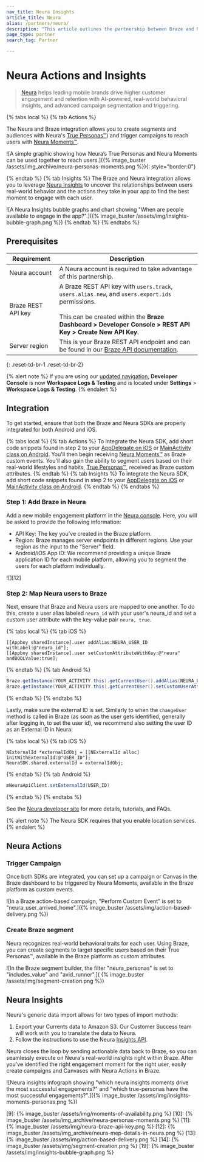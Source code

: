 ```yaml
---
nav_title: Neura Insights
article_title: Neura
alias: /partners/neura/
description: "This article outlines the partnership between Braze and Neura Actions and Insights, a behavior intelligence platform, providing mobile brands the tools to drive higher customer engagement and retention."
page_type: partner
search_tag: Partner

---
```


# Neura Actions and Insights

> [Neura][1] helps leading mobile brands drive higher customer engagement and retention with AI-powered, real-world behavioral insights, and advanced campaign segmentation and triggering.

{% tabs local %}
{% tab Actions %}

The Neura and Braze integration allows you to create segments and audiences with Neura's [True Personas™](https://dev.theneura.com/api-reference/persona/?ref=braze)) and trigger campaigns to reach users with [Neura Moments™](https://dev.theneura.com/api-reference/situations-and-moments/?ref=braze).

![A simple graphic showing how Neura’s True Personas and Neura Moments can be used together to reach users.]({% image_buster /assets/img_archive/neura-personas-moments.png %}){: style="border:0"}

{% endtab %}
{% tab Insights %}
The Braze and Neura integration allows you to leverage [Neura Insights](https://www.theneura.com/neura-insights/?ref=braze) to uncover the relationships between users real-world behavior and the actions they take in your app to find the best moment to engage with each user.

![A Neura Insights bubble graphs and chart showing "When are people available to engage in the app?".]({% image_buster /assets/img/insights-bubble-graph.png %})
{% endtab %}
{% endtabs %}

## Prerequisites

| Requirement | Description |
|---|---|
| Neura account | A Neura account is required to take advantage of this partnership. |
| Braze REST API key | A Braze REST API key with `users.track`, `users.alias.new`, and `users.export.ids` permissions. <br><br> This can be created within the **Braze Dashboard > Developer Console > REST API Key > Create New API Key**. |
| Server region | This is your Braze REST API endpoint and can be found in our [Braze API documentation]({{site.baseurl}}/api/basics/#endpoints). |
{: .reset-td-br-1 .reset-td-br-2}

{% alert note %}
If you are using our [updated navigation]({{site.baseurl}}/navigation/), **Developer Console** is now **Workspace Logs & Testing** and is located under **Settings** > **Workspace Logs & Testing**.
{% endalert %}

## Integration

To get started, ensure that both the Braze and Neura SDKs are properly integrated for both Android and iOS. 

{% tabs local %}
{% tab Actions %}
To integrate the Neura SDK, add short code snippets found in step 2 to your [AppDelegate on iOS](https://dev.theneura.com/tutorials/ios/?ref=braze) or [MainActivity class on Android](https://dev.theneura.com/tutorials/android/?ref=braze). You'll then begin receiving [Neura Moments™](https://dev.theneura.com/api-reference/situations-and-moments/?ref=braze) as Braze custom events. You'll also gain the ability to segment users based on their real-world lifestyles and habits, [True Personas™](https://dev.theneura.com/api-reference/persona/?ref=braze), received as Braze custom attributes.
{% endtab %}
{% tab Insights %}
To integrate the Neura SDK, add short code snippets found in step 2 to your [AppDelegate on iOS](https://dev.theneura.com/tutorials/ios/?ref=braze) or [MainActivity class on Android](https://dev.theneura.com/tutorials/android/?ref=braze). 
{% endtab %}
{% endtabs %}

### Step 1: Add Braze in Neura

Add a new mobile engagement platform in the [Neura console][7]. Here, you will be asked to provide the following information:

- API Key: The key you've created in the Braze platform.
- Region: Braze manages server endpoints in different regions. Use your region as the input to the "Server" field.
- Android/iOS App ID: We recommend providing a unique Braze application ID for each mobile platform, allowing you to segment the users for each platform individually.

![][12]

### Step 2: Map Neura users to Braze

Next, ensure that Braze and Neura users are mapped to one another. To do this, create a user alias labeled `neura_id` with your user's neura_id and set a custom user attribute with the key-value pair `neura, true`.

{% tabs local %}
{% tab iOS %}
```objc
[[Appboy sharedInstance].user addAlias:NEURA_USER_ID withLabel:@"neura_id"];
[[Appboy sharedInstance].user setCustomAttributeWithKey:@"neura" andBOOLValue:true];
```
{% endtab %}
{% tab Android %}
```java
Braze.getInstance(YOUR_ACTIVITY.this).getCurrentUser().addAlias(NEURA_USER_ID, "neura_id");
Braze.getInstance(YOUR_ACTIVITY.this).getCurrentUser().setCustomUserAttribute("neura", true);
```
{% endtab %}
{% endtabs %}

Lastly, make sure the external ID is set. Similarly to when the `changeUser` method is called in Braze (as soon as the user gets identified, generally after logging in, to set the user id), we recommend also setting the user ID as an External ID in Neura:

{% tabs local %}
{% tab iOS %}
```objc
NExternalId *externalIdObj = [[NExternalId alloc] initWithExternalId:@"USER_ID"];
NeuraSDK.shared.externalId = externalIdObj;
```
{% endtab %}
{% tab Android %}
```java
mNeuraApiClient.setExternalId(USER_ID)
```
{% endtab %}
{% endtabs %}

See the [Neura developer site][8] for more details, tutorials, and FAQs.

{% alert note %}
The Neura SDK requires that you enable location services.
{% endalert %}

## Neura Actions

### Trigger Campaign 

Once both SDKs are integrated, you can set up a campaign or Canvas in the Braze dashboard to be triggered by Neura Moments, available in the Braze platform as custom events.

![In a Braze action-based campaign, "Perform Custom Event" is set to "neura_user_arrived_home".]({% image_buster /assets/img/action-based-delivery.png %})

### Create Braze segment

Neura recognizes real-world behavioral traits for each user. Using Braze, you can create segments to target specific users based on their True Personas™, available in the Braze platform as custom attributes.

![In the Braze segment builder, the filter "neura_personas" is set to "includes_value" and "avid_runner".]( {% image_buster /assets/img/segment-creation.png %})

## Neura Insights

Neura's generic data import allows for two types of import methods:

1. Export your Currents data to Amazon S3. Our Customer Success team will work with you to translate the data to Neura.
2. Follow the instructions to use the Neura [Insights API](https://dev.theneura.com/pages/how-to-use-engagement-api/?ref=braze).

Neura closes the loop by sending actionable data back to Braze, so you can seamlessly execute on Neura's real-world insights right within Braze.
After you've identified the right engagement moment for the right user, easily create campaigns and Canvases with Neura Actions in Braze.

![Neura insights infograph showing "which neura insights moments drive the most successful engagements?" and "which true-personas have the most successful engagements?".]({% image_buster /assets/img/insights-moments-personas.png %})

[1]: https://www.theneura.com/
[2]: https://dev.theneura.com/api-reference/persona/?ref=braze
[3]: https://dev.theneura.com/api-reference/situations-and-moments/?ref=braze
[4]: {{site.baseurl}}/partners/insights/behavioral_analytics/neura_insights
[5]: https://dev.theneura.com/tutorials/ios/?ref=braze
[6]: https://dev.theneura.com/tutorials/android/?ref=braze
[7]: https://dev.theneura.com/console/
[8]: https://dev.theneura.com/?ref=braze
[9]: {% image_buster /assets/img/moments-of-availability.png %}
[10]: {% image_buster /assets/img_archive/neura-personas-moments.png %}
[11]: {% image_buster /assets/img/neura-braze-api-key.png %}
[12]: {% image_buster /assets/img_archive/neura-mep-details-in-neura.png %}
[13]: {% image_buster /assets/img/action-based-delivery.png %}
[14]: {% image_buster /assets/img/segment-creation.png %}
[19]: {% image_buster /assets/img/insights-bubble-graph.png %}